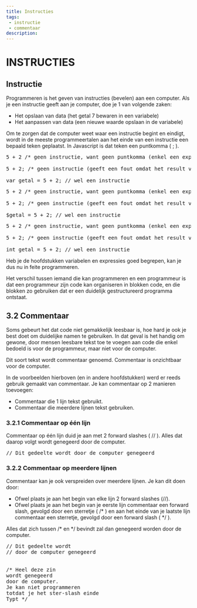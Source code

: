 ```yaml
---
title: Instructies
tags: 
 - instructie
 - commentaar
description:
---
```



# INSTRUCTIES

## Instructie

Programmeren is het geven van instructies (bevelen) aan een computer. Als je een instructie geeft aan je computer, doe je 1 van volgende zaken:
 - Het opslaan van data (het getal 7 bewaren in een variabele)
 - Het aanpassen van data (een nieuwe waarde opslaan in de variabele)

Om te zorgen dat de computer weet waar een instructie begint en eindigt, wordt in de meeste programmeertalen aan het einde van een instructie een bepaald teken geplaatst. In Javascript is dat teken een puntkomma ( ; ).

<pre class="prettyprint linenums lang lang-JS">
5 + 2 /* geen instructie, want geen puntkomma (enkel een expressie) */

5 + 2; /* geen instructie (geeft een fout omdat het result van de expressie niet wordt opgeslagen) */

var getal = 5 + 2; // wel een instructie
</pre>
<pre class="prettyprint linenums lang lang-PHP">
5 + 2 /* geen instructie, want geen puntkomma (enkel een expressie) */

5 + 2; /* geen instructie (geeft een fout omdat het result van de expressie niet wordt opgeslagen) */

$getal = 5 + 2; // wel een instructie
</pre>
<pre class="prettyprint linenums lang lang-CS">
5 + 2 /* geen instructie, want geen puntkomma (enkel een expressie) */

5 + 2; /* geen instructie (geeft een fout omdat het result van de expressie niet wordt opgeslagen) */

int getal = 5 + 2; // wel een instructie
</pre>

Heb je de hoofdstukken variabelen en expressies goed begrepen, kan je dus nu in feite programmeren.

Het verschil tussen iemand die kan programmeren en een programmeur is dat een programmeur zijn code kan organiseren in blokken code, en die blokken zo gebruiken dat er een duidelijk gestructureerd programma ontstaat.

## 3.2 Commentaar

Soms gebeurt het dat code niet gemakkelijk leesbaar is, hoe hard je ook je best doet om duidelijke namen te gebruiken. In dat geval is het handig om gewone, door mensen leesbare tekst toe te voegen aan code die enkel bedoeld is voor de programmeur, maar niet voor de computer. 

Dit soort tekst wordt commentaar genoemd. Commentaar is onzichtbaar voor de computer.

In de voorbeelden hierboven (en in andere hoofdstukken) werd er reeds gebruik gemaakt van commentaar. 
Je kan commentaar op 2 manieren toevoegen:
 - Commentaar die 1 lijn tekst gebruikt.
 - Commentaar die meerdere lijnen tekst gebruiken.
 
### 3.2.1 Commentaar op één lijn
Commentaar op één lijn duid je aan met 2 forward slashes ( // ). Alles dat daarop volgt wordt genegeerd door de computer.

<pre class="prettyprint linenums lang lang-PHP lang-CS lang-JS">
// Dit gedeelte wordt door de computer genegeerd
</pre>

### 3.2.2 Commentaar op meerdere lijnen
Commentaar kan je ook verspreiden over meerdere lijnen.
Je kan dit doen door:
 - Ofwel plaats je aan het begin van elke lijn 2 forward slashes (//).
 - Ofwel plaats je aan het begin van je eerste lijn commentaar een forward slash, gevolgd door een sterretje ( /* ) en aan het einde van je laatste lijn commentaar een sterretje, gevolgd door een forward slash ( */ ).

Alles dat zich tussen /* en */ bevindt zal dan genegeerd worden door de computer.
<pre class="prettyprint linenums lang lang-PHP lang-CS lang-JS">
// Dit gedeelte wordt
// door de computer genegeerd


/* Heel deze zin
wordt genegeerd
door de computer.
Je kan niet programmeren
totdat je het ster-slash einde
Typt */
</pre>
